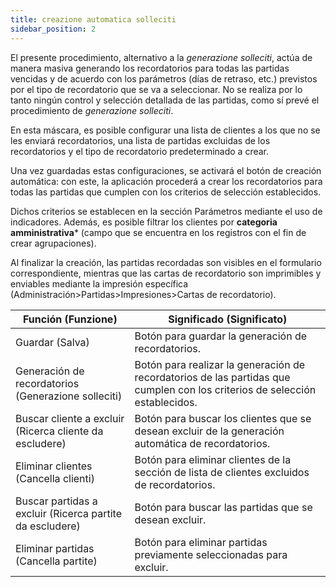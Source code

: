 ```yaml
---
title: creazione automatica solleciti
sidebar_position: 2
---
```


El presente procedimiento, alternativo a la *generazione solleciti*, actúa de manera masiva generando los recordatorios para todas las partidas vencidas y de acuerdo con los parámetros (días de retraso, etc.) previstos por el tipo de recordatorio que se va a seleccionar. No se realiza por lo tanto ningún control y selección detallada de las partidas, como sí prevé el procedimiento de *generazione solleciti*.

En esta máscara, es posible configurar una lista de clientes a los que no se les enviará recordatorios, una lista de partidas excluidas de los recordatorios y el tipo de recordatorio predeterminado a crear.

Una vez guardadas estas configuraciones, se activará el botón de creación automática: con este, la aplicación procederá a crear los recordatorios para todas las partidas que cumplen con los criterios de selección establecidos.

Dichos criterios se establecen en la sección Parámetros mediante el uso de indicadores. Además, es posible filtrar los clientes por **categoria amministrativa*** (campo que se encuentra en los registros con el fin de crear agrupaciones).

Al finalizar la creación, las partidas recordadas son visibles en el formulario correspondiente, mientras que las cartas de recordatorio son imprimibles y enviables mediante la impresión específica (Administración>Partidas>Impresiones>Cartas de recordatorio).

| Función (Funzione) | Significado (Significato) |
| --- | --- |
| Guardar (Salva) | Botón para guardar la generación de recordatorios. |
| Generación de recordatorios (Generazione solleciti) | Botón para realizar la generación de recordatorios de las partidas que cumplen con los criterios de selección establecidos. |
| Buscar cliente a excluir (Ricerca cliente da escludere) | Botón para buscar los clientes que se desean excluir de la generación automática de recordatorios. |
| Eliminar clientes (Cancella clienti) | Botón para eliminar clientes de la sección de lista de clientes excluidos de recordatorios. |
| Buscar partidas a excluir (Ricerca partite da escludere) | Botón para buscar las partidas que se desean excluir. |
| Eliminar partidas (Cancella partite) | Botón para eliminar partidas previamente seleccionadas para excluir. |